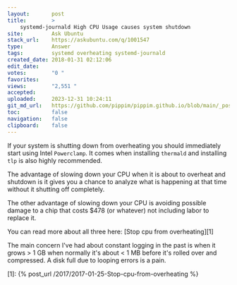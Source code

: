 ```yaml
---
layout:       post
title:        >
    systemd-journald High CPU Usage causes system shutdown
site:         Ask Ubuntu
stack_url:    https://askubuntu.com/q/1001547
type:         Answer
tags:         systemd overheating systemd-journald
created_date: 2018-01-31 02:12:06
edit_date:    
votes:        "0 "
favorites:    
views:        "2,551 "
accepted:     
uploaded:     2023-12-31 10:24:11
git_md_url:   https://github.com/pippim/pippim.github.io/blob/main/_posts/2018/2018-01-31-systemd-journald-High-CPU-Usage-causes-system-shutdown.md
toc:          false
navigation:   false
clipboard:    false
---
```


If your system is shutting down from overheating you should immediately start using Intel `Powerclamp`. It comes when installing `thermald` and installing `tlp` is also highly recommended.

The advantage of slowing down your CPU when it is about to overheat and shutdown is it gives you a chance to analyze what is happening at that time without it shutting off completely.

The other advantage of slowing down your CPU is avoiding possible damage to a chip that costs $478 (or whatever) not including labor to replace it.

You can read more about all three here: [Stop cpu from overheating][1]

The main concern I've had about constant logging in the past is when it grows > 1 GB when normally it's about < 1 MB before it's rolled over and compressed. A disk full due to looping errors is a pain.


  [1]: {% post_url /2017/2017-01-25-Stop-cpu-from-overheating %}
